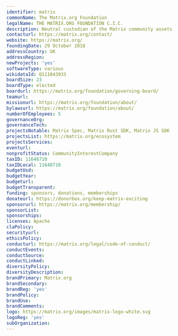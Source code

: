 ```yaml
---
identifier: matrix
commonName: The Matrix.org Foundation
legalName: THE MATRIX.ORG FOUNDATION C.I.C.
description: Neutral custodian of the Matrix community assets
contacturl: https://matrix.org/contact/
website: https://matrix.org/
foundingDate: 29 October 2018
addressCountry: UK
addressRegion:
newProjects: 'yes'
softwareType: various
wikidataId: Q111043933
boardSize: 23
boardType: elected
boardurl: https://matrix.org/foundation/governing-board/
teamurl:
missionurl: https://matrix.org/foundation/about/
bylawsurl: https://matrix.org/foundation/about/
numberOfEmployees: 5
governanceOrg:
governanceTech:
projectsNotable: Matrix Spec, Matrix Rust SDK, Matrix JS SDK
projectsList: https://matrix.org/ecosystem
projectsServices:
eventurl:
nonprofitStatus: CommunityInterestCompany 
taxID: 11648710
taxIDLocal: 11648710
budgetUsd:
budgetYear:
budgeturl:
budgetTransparent:
funding: sponsors, donations, memberships
donateurl: https://donorbox.org/keep-matrix-exciting
sponsorurl: https://matrix.org/membership/
sponsorList:
sponsorships:
licenses: Apache
claPolicy: 
securityurl:
ethicsPolicy: 
conducturl: https://matrix.org/legal/code-of-conduct/
conductEvents:
conductSource: 
conductLinked: 
diversityPolicy:
diversityDescription:
brandPrimary: Matrix.org
brandSecondary:
brandReg: 'yes'
brandPolicy:
brandUse:
brandComments:
logo: https://matrix.org/images/matrix-logo-white.svg
logoReg: 'yes'
subOrganization:
---
```

